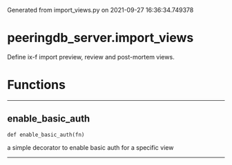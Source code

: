 Generated from import_views.py on 2021-09-27 16:36:34.749378

# peeringdb_server.import_views

Define ix-f import preview, review and post-mortem views.

# Functions
---

## enable_basic_auth
`def enable_basic_auth(fn)`

a simple decorator to enable basic auth for a specific view

---